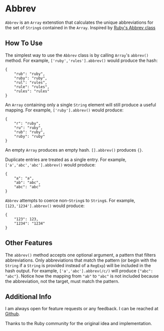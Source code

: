 Abbrev
======

`Abbrev` is an `Array` extenstion that calculates the unique
abbreviations for the set of `String`s contained in the `Array`.
Inspired by [Ruby's Abbrev class](http://ruby-doc.org/core/classes/Abbrev.html)


How To Use
----------

The simplest way to use the `Abbrev` class is by calling `Array`'s
`abbrev()` method. For example, `['ruby','rules'].abbrev()` would
produce the hash:

	{
		"rub": "ruby",
		"ruby": "ruby",
		"rul": "rules",
		"rule": "rules",
		"rules": "rules"
	}

An `Array` containing only a single `String` element will still
produce a useful mapping. For example, `['ruby'].abbrev()` would
produce:

	{
		"r": "ruby",
		"ru": "ruby",
		"rub": "ruby",
		"ruby": "ruby"
	}

An empty `Array` produces an empty hash. `[].abbrev()` produces `{}`.

Duplicate entries are treated as a single entry. For example,
`['a','abc','abc'].abbrev()` would produce:

	{
		"a": "a",
		"ab": "abc",
		"abc": "abc"
	}

`Abbrev` attempts to coerce non-`String`s to `String`s. For example,
`[123,'1234'].abbrev()` would produce:

	{
		"123": 123,
		"1234": "1234"
	}


Other Features
--------------

The `abbrev()` method accepts one optional argument, a pattern that
filters abbreviations. Only abbreviations that match the pattern (or
begin with the `String` if a `String` is provided instead of a
`RegExp`) will be included in the hash output. For example,
`['a','abc'].abbrev(/c/)` will produce `{"abc": "abc"}`. Notice how
the mapping from `"ab"` to `"abc"` is not included because the
abbreviation, not the target, must match the pattern.


Additional Info
---------------

I am always open for feature requests or any feedback.
I can be reached at [Github](http://github.com/michaelficarra).

Thanks to the Ruby community for the original idea and implementation.
